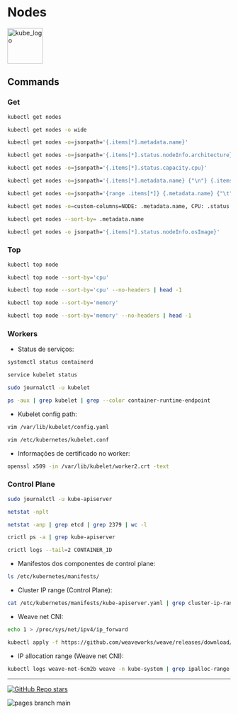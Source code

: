 
# Nodes

<p align="left"><img src="https://www.vectorlogo.zone/logos/kubernetes/kubernetes-icon.svg" width="80" alt="kube_logo"></p>

## Commands

### Get

```sh
kubectl get nodes
```
```sh
kubectl get nodes -o wide
```
```sh
kubectl get nodes -o=jsonpath='{.items[*].metadata.name}'
```
```sh
kubectl get nodes -o=jsonpath='{.items[*].status.nodeInfo.architecture}'
```
```sh
kubectl get nodes -o=jsonpath='{.items[*].status.capacity.cpu}'
```
```sh
kubectl get nodes -o=jsonpath='{.items[*].metadata.name} {"\n"} {.items[*].status.capacity.cpu}'
```
```sh
kubectl get nodes -o=jsonpath='{range .items[*]} {.metadata.name} {"\t"} {.status.capacity.cpu} {"\n"} {end}'
```
```sh
kubectl get nodes -o=custom-columns=NODE: .metadata.name, CPU: .status.capacity.cpu
```
```sh
kubectl get nodes --sort-by= .metadata.name
```
```sh
kubectl get nodes -o jsonpath='{.items[*].status.nodeInfo.osImage}'
```

### Top

```sh
kubectl top node
```
```sh
kubectl top node --sort-by='cpu'
```
```sh
kubectl top node --sort-by='cpu' --no-headers | head -1
```
```sh
kubectl top node --sort-by='memory'
```
```sh
kubectl top node --sort-by='memory' --no-headers | head -1
```

### Workers

- Status de serviços:

```sh
systemctl status containerd
```
```sh
service kubelet status
```
```sh
sudo journalctl -u kubelet
```
```sh
ps -aux | grep kubelet | grep --color container-runtime-endpoint
```

- Kubelet config path:

```sh
vim /var/lib/kubelet/config.yaml
```
```sh
vim /etc/kubernetes/kubelet.conf
```

- Informações de certificado no worker:

```sh
openssl x509 -in /var/lib/kubelet/worker2.crt -text
```

### Control Plane

```sh
sudo journalctl -u kube-apiserver
```
```sh
netstat -nplt 
```
```sh
netstat -anp | grep etcd | grep 2379 | wc -l
```
```sh
crictl ps -a | grep kube-apiserver
```
```sh
crictl logs --tail=2 CONTAINER_ID
```

- Manifestos dos componentes de control plane:

```sh
ls /etc/kubernetes/manifests/
```

- Cluster IP range (Control Plane):

```sh
cat /etc/kubernetes/manifests/kube-apiserver.yaml | grep cluster-ip-range
```

- Weave net CNI:

```sh
echo 1 > /proc/sys/net/ipv4/ip_forward
```
```sh
kubectl apply -f https://github.com/weaveworks/weave/releases/download/v2.8.1/weave-daemonset-k8s.yaml
```

- IP allocation range (Weave net CNI):

```sh
kubectl logs weave-net-6cm2b weave -n kube-system | grep ipalloc-range
```

---

<p align="left"><a href="https://github.com/paulofponciano/k8s-daily-commands-and-troubleshoot"><img alt="GitHub Repo stars" src="https://img.shields.io/github/stars/paulofponciano/k8s-daily-commands-and-troubleshoot?label=k8s-daily-commands-and-troubleshoot&style=social"></a></p>

![pages branch main](https://github.com/paulofponciano/k8s-daily-commands-and-troubleshoot/actions/workflows/ci-gh-pages.yaml/badge.svg?branch=main)